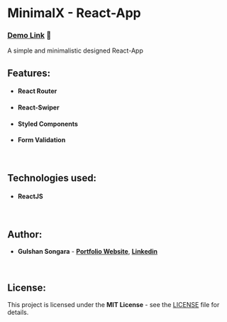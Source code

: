 # MinimalX - React-App 

### [Demo Link](https://minimalx.netlify.app/) 🔗

A simple and minimalistic designed React-App
<br/>

## Features:

- #### **React Router**
- #### **React-Swiper**
- #### **Styled Components**
- #### **Form Validation**
<br/>

## Technologies used:

- #### **ReactJS**
<br/>

## Author:

- **Gulshan Songara** - **[Portfolio Website](https://gulshansongara.netlify.app)**, **[Linkedin](https://www.linkedin.com/in/gulshan-songara/)** 
<br/>

## License:

This project is licensed under the  **MIT License** - see the [LICENSE](LICENSE) file for details.
